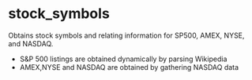 stock_symbols
=============

Obtains stock symbols and relating information for SP500, AMEX, NYSE, and NASDAQ.

 * S&P 500 listings are obtained dynamically by parsing Wikipedia
 * AMEX,NYSE and NASDAQ are obtained by gathering NASDAQ data

